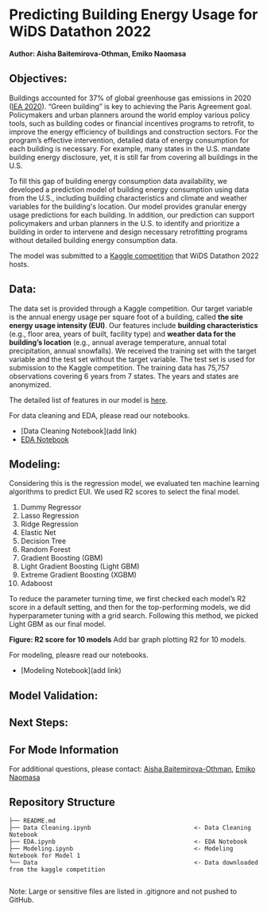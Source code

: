 # Predicting Building Energy Usage for WiDS Datathon 2022
**Author: Aisha Baitemirova-Othman, Emiko Naomasa**

## Objectives:
Buildings accounted for 37% of global greenhouse gas emissions in 2020 ([IEA 2020](https://www.iea.org/reports/tracking-buildings-2021)). “Green building” is key to achieving the Paris Agreement goal. Policymakers and urban planners around the world employ various policy tools, such as building codes or financial incentives programs to retrofit, to improve the energy efficiency of buildings and construction sectors. For the program’s effective intervention, detailed data of energy consumption for each building is necessary. For example, many states in the U.S. mandate building energy disclosure, yet, it is still far from covering all buildings in the U.S. 

To fill this gap of building energy consumption data availability, we developed a prediction model of building energy consumption using data from the U.S., including building characteristics and climate and weather variables for the building's location. Our model provides granular energy usage predictions for each building. In addition, our prediction can support policymakers and urban planners in the U.S. to identify and prioritize a building in order to intervene and design necessary retrofitting programs without detailed building energy consumption data.

The model was submitted to a [Kaggle competition](https://www.kaggle.com/c/widsdatathon2022/overview/description) that WiDS Datathon 2022 hosts. 

## Data:
The data set is provided through a Kaggle competition. Our target variable is the annual energy usage per square foot of a building, called **the site energy usage intensity (EUI)**. Our features include **building characteristics** (e.g., floor area, years of built, facility type) and **weather data for the building’s location** (e.g., annual average temperature, annual total precipitation, annual snowfalls). We received the training set with the target variable and the test set without the target variable. The test set is used for submission to the Kaggle competition. The training data has 75,757 observations covering 6 years from 7 states. The years and states are anonymized. 

The detailed list of features in our model is [here](https://www.kaggle.com/c/widsdatathon2022/data). 

For data cleaning and EDA, please read our notebooks.
- [Data Cleaning Notebook](add link)
- [EDA Notebook](https://github.com/eminaomasa/energy_usage_prediction/blob/main/EDA.ipynb)

## Modeling: 
Considering this is the regression model, we evaluated ten machine learning algorithms to predict EUI. We used R2 scores to select the final model. 

1.	Dummy Regressor 
2.	Lasso Regression
3.	Ridge Regression
4.	Elastic Net
5.	Decision Tree 
6.	Random Forest
7.	Gradient Boosting (GBM)
8.	Light Gradient Boosting (Light GBM)
9.	Extreme Gradient Boosting (XGBM)
10.	Adaboost

To reduce the parameter turning time, we first checked each model’s R2 score in a default setting, and then for the top-performing models, we did hyperparameter tuning with a grid search. Following this method, we picked Light GBM as our final model. 

**Figure: R2 score for 10 models** 
Add bar graph plotting R2 for 10 models.  

For modeling, pleasre read our notebooks.
- [Modeling Notebook](add link)

## Model Validation:


## Next Steps:

## For Mode Information
For additional questions, please contact: [Aisha Baitemirova-Othman](https://www.linkedin.com/in/aishabaitemirovaothman/), [Emiko Naomasa](https://www.linkedin.com/in/emiko-naomasa-58782158/)

## Repository Structure

```
├── README.md                           
├── Data Cleaning.ipynb                             <- Data Cleaning Notebook
├── EDA.ipynb                                       <- EDA Notebook
├── Modeling.ipynb                                  <- Modeling Notebook for Model 1
└── Data                                            <- Data downloaded from the kaggle competition
                           
```  
Note: Large or sensitive files are listed in .gitignore and not pushed to GitHub. 



